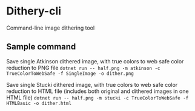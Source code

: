 # Dithery-cli
 Command-line image dithering tool

## Sample command
Save single Atkinson dithered image, with true colors to web safe color reduction to PNG file 
`dotnet run -- half.png -m atkinson -c TrueColorToWebSafe -f SingleImage -o dither.png`

Save single Stucki dithered image, with true colors to web safe color reduction to HTML file (includes both original and dithered images in one HTML file) 
`dotnet run -- half.png -m stucki -c TrueColorToWebSafe -f HTMLBasic -o dither.html`